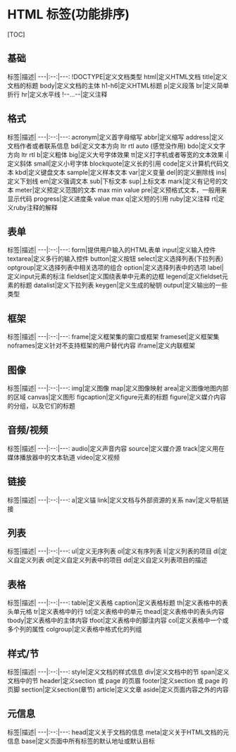 # HTML 标签(功能排序)
[TOC]
## 基础
标签|描述|
---|:--:|---:
!DOCTYPE|定义文档类型
html|定义HTML文档
title|定义文档的标题
body|定义文档的主体
h1-h6|定义HTML标题
p|定义段落
br|定义简单折行
hr|定义水平线
!--...--|定义注释
## 格式
标签|描述|
---|:--:|---:
acronym|定义首字母缩写
abbr|定义缩写
address|定义文档作者或者联系信息
bdi|定义文本方向 ltr rtl auto (感觉没作用)
bdo|定义文字方向 ltr rtl
b|定义粗体
big|定义大号字体效果
tt|定义打字机或者等宽的文本效果
i|定义斜体
small|定义小号字体
blockquote|定义长的引用
code|定义计算机代码文本
kbd|定义键盘文本
sample|定义样本文本
var|定义变量
del|的定义删除线
ins|定义下划线
em|定义强调文本
sub|下标文本
sup|上标文本
mark|定义有记号的文本
meter|定义预定义范围的文本 max min value
pre|定义预格式文本，一般用来显示代码
progress|定义进度条 value max
q|定义短的引用
ruby|定义注释
rt|定义ruby注释的解释
## 表单
标签|描述|
---|:--:|---:
form|提供用户输入的HTML表单
input|定义输入控件
textarea|定义多行的输入控件
button|定义按钮
select|定义选择列表(下拉列表)
optgroup|定义选择列表中相关选项的组合
option|定义选择列表中的选项
label|定义input元素的标注
fieldset|定义围绕表单中元素的边框
legend|定义fieldset元素的标题
datalist|定义下拉列表
keygen|定义生成的秘钥
output|定义输出的一些类型
## 框架
标签|描述|
---|:--:|---:
frame|定义框架集的窗口或框架
frameset|定义框架集
noframes|定义针对不支持框架的用户替代内容
iframe|定义内联框架
## 图像
标签|描述|
---|:--:|---:
img|定义图像
map|定义图像映射
area|定义图像地图内部的区域
canvas|定义图形
figcaption|定义figure元素的标题
figure|定义媒介内容的分组，以及它们的标题
## 音频/视频
标签|描述|
---|:--:|---:
audio|定义声音内容
source|定义媒介源
track|定义用在媒体播放器中的文本轨道
video|定义视频
## 链接
标签|描述|
---|:--:|---:
a|定义锚
link|定义文档与外部资源的关系
nav|定义导航链接
## 列表
标签|描述|
---|:--:|---:
ul|定义无序列表
ol|定义有序列表
li|定义列表的项目
dl|定义自定义列表
dt|定义自定义列表中的项目
dd|定义自定义列表项目的描述
## 表格
标签|描述|
---|:--:|---:
table|定义表格
caption|定义表格标题
th|定义表格中的表头单元格
tr|定义表格中的行
td|定义表格中的单元
thead|定义表格中的表头内容
tbody|定义表格中的主体内容
tfoot|定义表格中的脚注内容
col|定义表格中一个或多个列的属性
colgroup|定义表格中格式化的列组
## 样式/节
标签|描述|
---|:--:|---:
style|定义文档的样式信息
div|定义文档中的节
span|定义文档中的节
header|定义section 或 page 的页眉
footer|定义section 或 page 的页脚
section|定义section(章节)
article|定义文章
aside|定义页面内容之外的内容
## 元信息
标签|描述|
---|:--:|---:
head|定义关于文档的信息
meta|定义关于HTML文档的元信息
base|定义页面中所有标签的默认地址或默认目标






